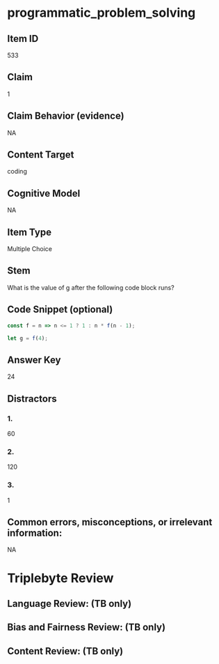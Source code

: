 # programmatic_problem_solving

## Item ID
533

## Claim
1

## Claim Behavior (evidence)
NA

## Content Target
coding

## Cognitive Model
NA

## Item Type
Multiple Choice

## Stem
What is the value of g after the following code block runs?

## Code Snippet (optional)
```javascript
const f = n => n <= 1 ? 1 : n * f(n - 1);

let g = f(4);
```

## Answer Key
24

## Distractors

### 1.
60

### 2.
120

### 3.
1

## Common errors, misconceptions, or irrelevant information:
NA

# Triplebyte Review


## Language Review: (TB only)


## Bias and Fairness Review: (TB only)


## Content Review: (TB only)

